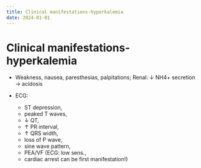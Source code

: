 ```yaml
---
title: Clinical manifestations-hyperkalemia
date: 2024-01-01
---
```


# Clinical manifestations-hyperkalemia

- Weakness, nausea, paresthesias, palpitations; Renal: ↓ NH4+ secretion → acidosis

- ECG:
  - ST depression,
  - peaked T waves,
  - ↓ QT,
  - ↑ PR interval,
  - ↑ QRS width,
  - loss of P wave,
  - sine wave pattern,
  - PEA/VF (ECG: low sens.,
  - cardiac arrest can be first manifestation!)
